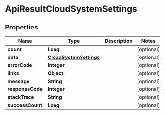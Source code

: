 
# ApiResultCloudSystemSettings

## Properties
Name | Type | Description | Notes
------------ | ------------- | ------------- | -------------
**count** | **Long** |  |  [optional]
**data** | [**CloudSystemSettings**](CloudSystemSettings.md) |  |  [optional]
**errorCode** | **Integer** |  |  [optional]
**links** | **Object** |  |  [optional]
**message** | **String** |  |  [optional]
**responseCode** | **Integer** |  |  [optional]
**stackTrace** | **String** |  |  [optional]
**successCount** | **Long** |  |  [optional]



